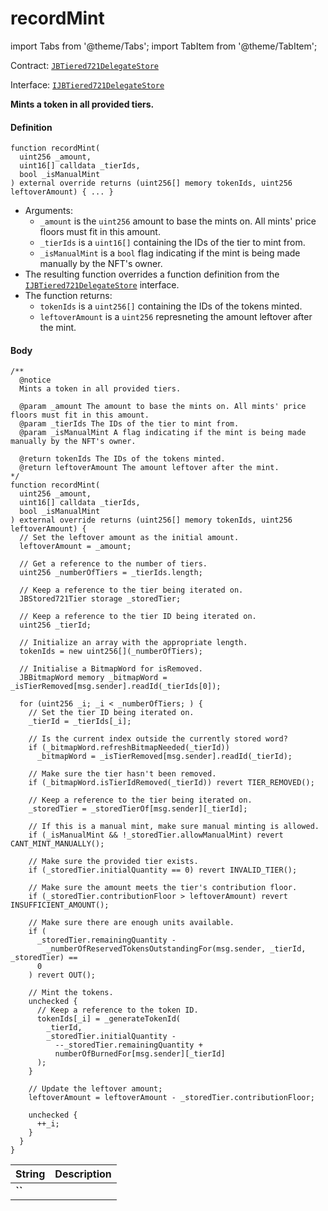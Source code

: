 # recordMint

import Tabs from '@theme/Tabs';
import TabItem from '@theme/TabItem';

Contract: [`JBTiered721DelegateStore`](/dev/api/contracts/or-delegates/jbtiered721delegatestore)

Interface: [`IJBTiered721DelegateStore`](/dev/api/interfaces/ijbtiered721delegatestore)

**Mints a token in all provided tiers.**

<Tabs>
<TabItem value="Step by step" label="Step by step">

#### Definition

```
function recordMint(
  uint256 _amount,
  uint16[] calldata _tierIds,
  bool _isManualMint
) external override returns (uint256[] memory tokenIds, uint256 leftoverAmount) { ... }
```

- Arguments:
  - `_amount` is the `uint256` amount to base the mints on. All mints' price floors must fit in this amount.
  - `_tierIds` is a `uint16[]` containing the IDs of the tier to mint from.
  - `_isManualMint` is a `bool` flag indicating if the mint is being made manually by the NFT's owner.
- The resulting function overrides a function definition from the [`IJBTiered721DelegateStore`](/dev/api/interfaces/ijbtiered721delegatestore) interface.
- The function returns:
  - `tokenIds` is a `uint256[]` containing the IDs of the tokens minted.
  - `leftoverAmount` is a `uint256` represneting the amount leftover after the mint.

#### Body

</TabItem>

<TabItem value="Code" label="Code">

```
/** 
  @notice
  Mints a token in all provided tiers.

  @param _amount The amount to base the mints on. All mints' price floors must fit in this amount.
  @param _tierIds The IDs of the tier to mint from.
  @param _isManualMint A flag indicating if the mint is being made manually by the NFT's owner.

  @return tokenIds The IDs of the tokens minted.
  @return leftoverAmount The amount leftover after the mint.
*/
function recordMint(
  uint256 _amount,
  uint16[] calldata _tierIds,
  bool _isManualMint
) external override returns (uint256[] memory tokenIds, uint256 leftoverAmount) {
  // Set the leftover amount as the initial amount.
  leftoverAmount = _amount;

  // Get a reference to the number of tiers.
  uint256 _numberOfTiers = _tierIds.length;

  // Keep a reference to the tier being iterated on.
  JBStored721Tier storage _storedTier;

  // Keep a reference to the tier ID being iterated on.
  uint256 _tierId;

  // Initialize an array with the appropriate length.
  tokenIds = new uint256[](_numberOfTiers);

  // Initialise a BitmapWord for isRemoved.
  JBBitmapWord memory _bitmapWord = _isTierRemoved[msg.sender].readId(_tierIds[0]);

  for (uint256 _i; _i < _numberOfTiers; ) {
    // Set the tier ID being iterated on.
    _tierId = _tierIds[_i];

    // Is the current index outside the currently stored word?
    if (_bitmapWord.refreshBitmapNeeded(_tierId))
      _bitmapWord = _isTierRemoved[msg.sender].readId(_tierId);

    // Make sure the tier hasn't been removed.
    if (_bitmapWord.isTierIdRemoved(_tierId)) revert TIER_REMOVED();

    // Keep a reference to the tier being iterated on.
    _storedTier = _storedTierOf[msg.sender][_tierId];

    // If this is a manual mint, make sure manual minting is allowed.
    if (_isManualMint && !_storedTier.allowManualMint) revert CANT_MINT_MANUALLY();

    // Make sure the provided tier exists.
    if (_storedTier.initialQuantity == 0) revert INVALID_TIER();

    // Make sure the amount meets the tier's contribution floor.
    if (_storedTier.contributionFloor > leftoverAmount) revert INSUFFICIENT_AMOUNT();

    // Make sure there are enough units available.
    if (
      _storedTier.remainingQuantity -
        _numberOfReservedTokensOutstandingFor(msg.sender, _tierId, _storedTier) ==
      0
    ) revert OUT();

    // Mint the tokens.
    unchecked {
      // Keep a reference to the token ID.
      tokenIds[_i] = _generateTokenId(
        _tierId,
        _storedTier.initialQuantity -
          --_storedTier.remainingQuantity +
          numberOfBurnedFor[msg.sender][_tierId]
      );
    }

    // Update the leftover amount;
    leftoverAmount = leftoverAmount - _storedTier.contributionFloor;

    unchecked {
      ++_i;
    }
  }
}
```

</TabItem>

<TabItem value="Errors" label="Errors">

|String|Description|
|-|-|
|**``**||

</TabItem>

<TabItem value="Bug bounty" label="Bug bounty">

</TabItem>
</Tabs>

